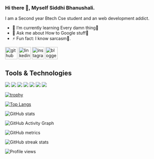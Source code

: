 ### Hi there 👋, Myself Siddhi Bhanushali.
I am a Second year Btech Cse student and an web development addict.


- 🌱 I’m currently learning Every damn thing🤣 
- 💬 Ask me about How to Google stuff🤣 
- ⚡ Fun fact: I know sarcasm🤣. 


[<img src='https://cdn.jsdelivr.net/npm/simple-icons@3.0.1/icons/github.svg' alt='github' height='40'>](https://github.com/Siddhi-244)  [<img src='https://cdn.jsdelivr.net/npm/simple-icons@3.0.1/icons/linkedin.svg' alt='linkedin' height='40'>](https://www.linkedin.com/in/siddhi-bhanushali-4178591b2/)  [<img src='https://cdn.jsdelivr.net/npm/simple-icons@3.0.1/icons/instagram.svg' alt='instagram' height='40'>](https://www.instagram.com/Siddhibhanushali1234/)  [<img src='https://cdn.jsdelivr.net/npm/simple-icons@3.0.1/icons/blogger.svg' alt='blogger' height='40'>](https://pirogrammer1.blogspot.com)

<h2> Tools & Technologies</h1>

![](https://img.shields.io/badge/OS-Windows-informational?style=flat&logo=windows&logoColor=white&color=6aa6f8)
![](https://img.shields.io/badge/Editor-VS_Code-informational?style=flat&logo=visual-studio-code&logoColor=white&color=6aa6f8)
![](https://img.shields.io/badge/Editor-Sublime_Text-informational?style=flat&logo=Sublime-text&logoColor=white&color=6aa6f8)
![](https://img.shields.io/badge/Browser-Chrome-informational?style=flat&logo=Google-chrome&logoColor=white&color=6aa6f8)
![](https://img.shields.io/badge/Code-Html5-informational?style=flat&logo=HTML5&logoColor=white&color=6aa6f8)
![](https://img.shields.io/badge/Style-CSS_3-informational?style=flat&logo=CSS3&logoColor=white&color=6aa6f8)
![](https://img.shields.io/badge/Language-Javascript-informational?style=flat&logo=Javascript&logoColor=white&color=6aa6f8)



[![trophy](https://github-profile-trophy.vercel.app/?username=Siddhi-244)](https://github.com/ryo-ma/github-profile-trophy)

[![Top Langs](https://github-readme-stats.vercel.app/api/top-langs/?username=Siddhi-244)](https://github.com/anuraghazra/github-readme-stats)

![GitHub stats](https://github-readme-stats.vercel.app/api?username=Siddhi-244&show_icons=true)  

![GitHub Activity Graph](https://activity-graph.herokuapp.com/graph?username=Siddhi-244)  


![GitHub metrics](https://metrics.lecoq.io/Siddhi-244)  

![GitHub streak stats](https://github-readme-streak-stats.herokuapp.com/?user=Siddhi-244)  

![Profile views](https://gpvc.arturio.dev/Siddhi-244)  
